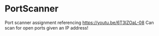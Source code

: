 # PortScanner
Port scanner assignment referencing https://youtu.be/6T3IZOaL-08
Can scan for open ports given an IP address! 
